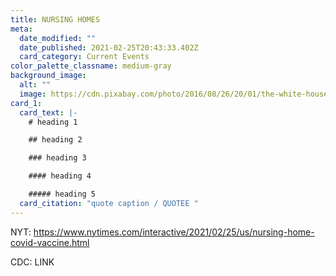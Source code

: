 ```yaml
---
title: NURSING HOMES
meta:
  date_modified: ""
  date_published: 2021-02-25T20:43:33.402Z
  card_category: Current Events
color_palette_classname: medium-gray
background_image:
  alt: ""
  image: https://cdn.pixabay.com/photo/2016/08/26/20/01/the-white-house-1623005__480.jpg
card_1:
  card_text: |-
    # heading 1

    ## heading 2

    ### heading 3

    #### heading 4

    ##### heading 5
  card_citation: "quote caption / QUOTEE "
---
```

NYT: <https://www.nytimes.com/interactive/2021/02/25/us/nursing-home-covid-vaccine.html>

CDC: LINK